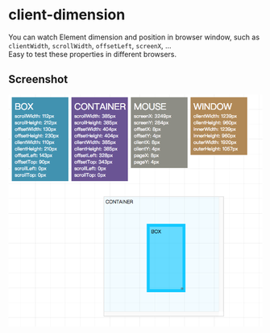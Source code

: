 # client-dimension

You can watch Element dimension and position in browser window, such as `clientWidth`, `scrollWidth`, `offsetLeft`, `screenX`, ...   
Easy to test these properties in different browsers.

## Screenshot
![screenshot](/assets/screenshot.png?raw=true)
